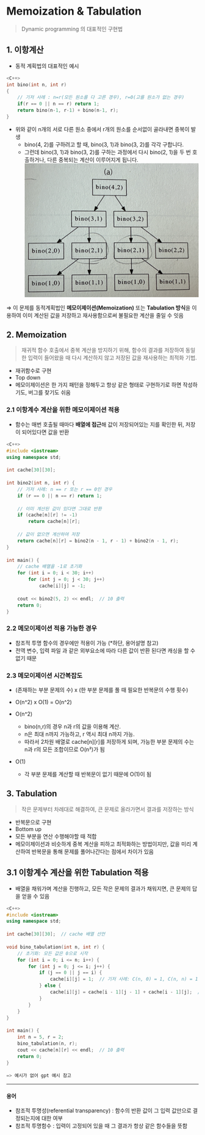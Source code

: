 # Memoization & Tabulation

> Dynamic programming 의 대표적인 구현법

## 1. 이항계산

- 동적 계획법의 대표적인 예시
```c++
<C++>
int bino(int n, int r)
{
    // 기저 사례 : n=r(모든 원소를 다 고른 경우), r=0(고를 원소가 없는 경우)
    if(r == 0 || n == r) return 1;
    return bino(n-1, r-1) + bino(n-1, r);
}
```

- 위와 같이 n개의 서로 다른 원소 중에서 r개의 원소를 순서없이 골라내면 중복이 발생
  - bino(4, 2)를 구하려고 할 때, bino(3, 1)과 bino(3, 2)를 각각 구합니다.
  - 그런데 bino(3, 1)과 bino(3, 2)를 구하는 과정에서 다시 bino(2, 1)을 두 번 호출하거나, 다른 중복되는 계산이 이루어지게 됩니다.
  ![binomial_exa.png](images/binomial_exa.png)
  
⇒ 이 문제를 동적계획법인 **메모이제이션(Memoization)** 또는 **Tabulation 방식**을 이용하여 이미 계산된 값을 저장하고 재사용함으로써 불필요한 계산을 줄일 수 잇음

## 2. Memoization 
> 재귀적 함수 호출에서 중복 계산을 방지하기 위해, 함수의 결과를 저장하여 동일한 입력이 들어왔을 때 다시 계산하지 않고 저장된 값을 재사용하는 최적화 기법.
- 재귀함수로 구현
- Top down
- 메모이제이션은 한 가지 패턴을 정해두고 항상 같은 형태로 구현하기로 하면 작성하기도, 버그를 찾기도 쉬움

### 2.1 이항계수 계산을 위한 메모이제이션 적용
- 함수는 매번 호출될 때마다 **배열에 접근**해 값이 저장되어있는 지를 확인한 뒤, 저장이 되어있다면 값을 반환

```c++
<C++>
#include <iostream>
using namespace std;

int cache[30][30];  

int bino2(int n, int r) {
    // 기저 사례: n == r 또는 r == 0인 경우
    if (r == 0 || n == r) return 1;

    // 이미 계산된 값이 있다면 그대로 반환
    if (cache[n][r] != -1)
        return cache[n][r];  

    // 값이 없으면 계산하여 저장
    return cache[n][r] = bino2(n - 1, r - 1) + bino2(n - 1, r);
}

int main() {
    // cache 배열을 -1로 초기화
    for (int i = 0; i < 30; i++)
        for (int j = 0; j < 30; j++)
            cache[i][j] = -1;

    cout << bino2(5, 2) << endl;  // 10 출력
    return 0;
}

```

### 2.2 메모이제이션 적용 가능한 경우
- 참조적 투명 함수의 경우에만 적용이 가능 (*하단, 용어설명 참고)
- 전역 변수, 입력 파일 과 같은 외부요소에 따라 다른 값이 반환 된다면 캐싱을 할 수 없기 때문

### 2.3 메모이제이션 시간복잡도 
- (존재하는 부분 문제의 수) x (한 부분 문제를 풀 때 필요한 반복문의 수행 횟수)
- O(n^2) x O(1) = O(n^2)


- O(n^2) 
  - bino(n,r)의 경우 n과 r의 값을 이용해 계산. 
  - n은 최대 n까지 가능하고, r 역시 최대 n까지 가능. 
  - 따라서 2차원 배열로 cache[n][r]를 저장하게 되며, 가능한 부분 문제의 수는 n과 r의 모든 조합이므로 O(n²)가 됨

- O(1)
  - 각 부분 문제를 계산할 때 반복문이 없기 때문에 O(1)이 됨
  
## 3. Tabulation
> 작은 문제부터 차례대로 해결하여, 큰 문제로 올라가면서 결과를 저장하는 방식
- 반복문으로 구현
- Bottom up
- 모든 부분을 연산 수행해야할 때 적합
- 메모이제이션과 비슷하게 중복 계산을 피하고 최적화하는 방법이지만, 값을 미리 계산하여 반복문을 통해 문제를 풀어나간다는 점에서 차이가 있음

## 3.1 이항계수 계산을 위한 Tabulation 적용
- 배열을 채워가며 계산을 진행하고, 모든 작은 문제의 결과가 채워지면, 큰 문제의 답을 얻을 수 있음
```c++
<C++>
#include <iostream>
using namespace std;

int cache[30][30];  // cache 배열 선언

void bino_tabulation(int n, int r) {
    // 초기화: 모든 값은 0으로 시작
    for (int i = 0; i <= n; i++) {
        for (int j = 0; j <= i; j++) {
            if (j == 0 || j == i) {
                cache[i][j] = 1;  // 기저 사례: C(n, 0) = 1, C(n, n) = 1
            } else {
                cache[i][j] = cache[i - 1][j - 1] + cache[i - 1][j];  // 이전 값들을 기반으로 계산
            }
        }
    }
}

int main() {
    int n = 5, r = 2;
    bino_tabulation(n, r);
    cout << cache[n][r] << endl;  // 10 출력
    return 0;
}

=> 예시가 없어 gpt 예시 참고
```

---
#### 용어
- 참조적 투명성(referential transparency) : 함수의 반환 값이 그 입력 값만으로 결정되는지에 대한 여부
- 참조적 투명함수 : 입력이 고정되어 있을 때 그 결과가 항상 같은 함수들을 뜻함